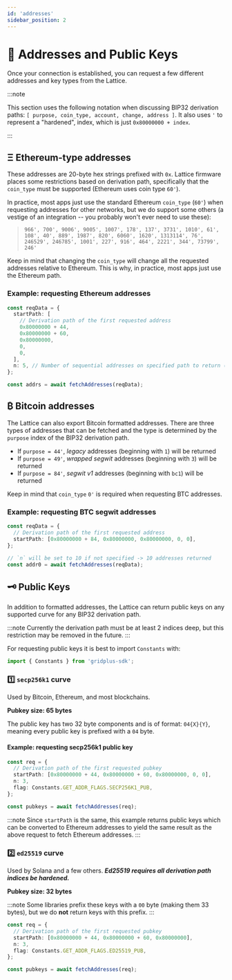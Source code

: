 ```yaml
---
id: 'addresses'
sidebar_position: 2
---
```


# 🔑 Addresses and Public Keys

Once your connection is established, you can request a few different addresses and key types from the Lattice.

:::note

This section uses the following notation when discussing BIP32 derivation paths: `[ purpose, coin_type, account, change, address ]`. It also uses `'` to represent a "hardened", index, which is just `0x80000000 + index`.

:::

## Ξ Ethereum-type addresses

These addresses are 20-byte hex strings prefixed with `0x`. Lattice firmware places some restrictions based on derivation path, specifically that the `coin_type` must be supported (Ethereum uses coin type `60'`).

In practice, most apps just use the standard Ethereum `coin_type` (`60'`) when requesting addresses for other networks, but we do support some others (a vestige of an integration -- you probably won't ever need to use these):

> `966', 700', 9006', 9005', 1007', 178', 137', 3731', 1010', 61', 108', 40', 889', 1987', 820', 6060', 1620', 1313114', 76', 246529', 246785', 1001', 227', 916', 464', 2221', 344', 73799', 246'`

Keep in mind that changing the `coin_type` will change all the requested addresses relative to Ethereum. This is why, in practice, most apps just use the Ethereum path.

### Example: requesting Ethereum addresses

```ts
const reqData = {
  startPath: [
    // Derivation path of the first requested address
    0x80000000 + 44,
    0x80000000 + 60,
    0x80000000,
    0,
    0,
  ],
  n: 5, // Number of sequential addresses on specified path to return (max 10)
};

const addrs = await fetchAddresses(reqData);
```

## ₿ Bitcoin addresses

The Lattice can also export Bitcoin formatted addresses. There are three types of addresses that can be fetched and the type is determined by the `purpose` index of the BIP32 derivation path.

- If `purpose = 44'`, _legacy_ addresses (beginning with `1`) will be returned
- If `purpose = 49'`, _wrapped segwit_ addresses (beginning with `3`) will be returned
- If `purpose = 84'`, _segwit v1_ addresses (beginning with `bc1`) will be returned

Keep in mind that `coin_type` `0'` is required when requesting BTC addresses.

### Example: requesting BTC segwit addresses

```ts
const reqData = {
  // Derivation path of the first requested address
  startPath: [0x80000000 + 84, 0x80000000, 0x80000000, 0, 0],
};

// `n` will be set to 10 if not specified -> 10 addresses returned
const addr0 = await fetchAddresses(reqData);
```

## 🗝️ Public Keys

In addition to formatted addresses, the Lattice can return public keys on any supported curve for any BIP32 derivation path.

:::note
Currently the derivation path must be at least 2 indices deep, but this restriction may be removed in the future.
:::

For requesting public keys it is best to import `Constants` with:

```ts
import { Constants } from 'gridplus-sdk';
```

### 1️⃣ `secp256k1` curve

Used by Bitcoin, Ethereum, and most blockchains.

**Pubkey size: 65 bytes**

The public key has two 32 byte components and is of format: `04{X}{Y}`, meaning every public key is prefixed with a `04` byte.

#### Example: requesting secp256k1 public key

```ts
const req = {
  // Derivation path of the first requested pubkey
  startPath: [0x80000000 + 44, 0x80000000 + 60, 0x80000000, 0, 0],
  n: 3,
  flag: Constants.GET_ADDR_FLAGS.SECP256K1_PUB,
};

const pubkeys = await fetchAddresses(req);
```

:::note
Since `startPath` is the same, this example returns public keys which can be converted to Ethereum addresses to yield the same result as the above request to fetch Ethereum addresses.
:::

### 2️⃣ `ed25519` curve

Used by Solana and a few others. **_Ed25519 requires all derivation path indices be hardened._**

**Pubkey size: 32 bytes**

:::note
Some libraries prefix these keys with a `00` byte (making them 33 bytes), but we do **not** return keys with this prefix.
:::

```ts
const req = {
  // Derivation path of the first requested pubkey
  startPath: [0x80000000 + 44, 0x80000000 + 60, 0x80000000],
  n: 3,
  flag: Constants.GET_ADDR_FLAGS.ED25519_PUB,
};

const pubkeys = await fetchAddresses(req);
```

